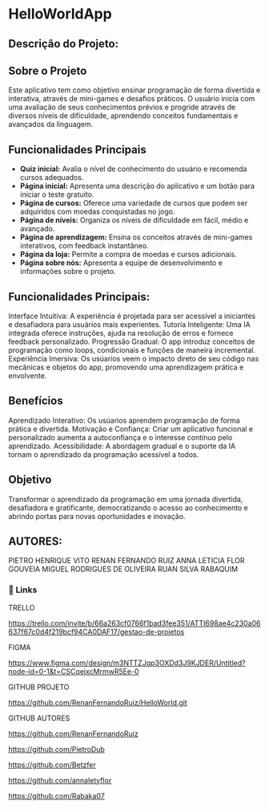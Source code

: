 # HelloWorldApp

## Descrição do Projeto:

## Sobre o Projeto
Este aplicativo tem como objetivo ensinar programação de forma divertida e interativa, através de mini-games e desafios práticos. O usuário inicia com uma avaliação de seus conhecimentos prévios e progride através de diversos níveis de dificuldade, aprendendo conceitos fundamentais e avançados da linguagem.

## Funcionalidades Principais
* **Quiz inicial:** Avalia o nível de conhecimento do usuário e recomenda cursos adequados.
* **Página inicial:** Apresenta uma descrição do aplicativo e um botão para iniciar o teste gratuito.
* **Página de cursos:** Oferece uma variedade de cursos que podem ser adquiridos com moedas conquistadas no jogo.
* **Página de níveis:** Organiza os níveis de dificuldade em fácil, médio e avançado.
* **Página de aprendizagem:** Ensina os conceitos através de mini-games interativos, com feedback instantâneo.
* **Página da loja:** Permite a compra de moedas e cursos adicionais.
* **Página sobre nós:** Apresenta a equipe de desenvolvimento e informações sobre o projeto.

## Funcionalidades Principais:

Interface Intuitiva: A experiência é projetada para ser acessível a iniciantes e desafiadora para usuários mais experientes.
Tutoria Inteligente: Uma IA integrada oferece instruções, ajuda na resolução de erros e fornece feedback personalizado.
Progressão Gradual: O app introduz conceitos de programação como loops, condicionais e funções de maneira incremental.
Experiência Imersiva: Os usúarios veem o impacto direto de seu código nas mecânicas e objetos do app, promovendo uma aprendizagem prática e envolvente.

## Benefícios

Aprendizado Interativo: Os usúarios aprendem programação de forma prática e divertida.
Motivação e Confiança: Criar um aplicativo funcional e personalizado aumenta a autoconfiança e o interesse contínuo pelo aprendizado.
Acessibilidade: A abordagem gradual e o suporte da IA tornam o aprendizado da programação acessível a todos.

## Objetivo

Transformar o aprendizado da programação em uma jornada divertida, desafiadora e gratificante, democratizando o acesso ao conhecimento e abrindo portas para novas oportunidades e inovação.

## AUTORES:

PIETRO HENRIQUE VITO
RENAN FERNANDO RUIZ
ANNA LETICIA FLOR GOUVEIA
MIGUEL RODRIGUES DE OLIVEIRA
RUAN SILVA RABAQUIM

### 🔗 Links

TRELLO

https://trello.com/invite/b/66a263cf0766f1bad3fee351/ATTI698ae4c230a06637f67c0d4f219bcf94CA0DAF17/gestao-de-projetos

FIGMA

https://www.figma.com/design/m3NTTZJqp3OXDd3J9KJDER/Untitled?node-id=0-1&t=CSCqejxcMrmwR5Ee-0

GITHUB PROJETO

https://github.com/RenanFernandoRuiz/HelloWorld.git

GITHUB AUTORES

https://github.com/RenanFernandoRuiz

https://github.com/PietroDub

https://github.com/Betzfer

https://github.com/annaletyflor

https://github.com/Rabaka07
